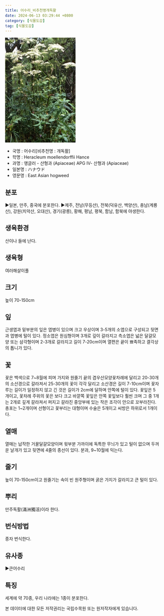 ```yaml
---
title: 어수리_비추천명개독활
date: 2024-06-13 03:29:44 +0800
category: [식물도감]
tag: [식물도감]
---
```




![어수리[비추천명 : 개독활]](/assets/img/fileUpload/plants/basic/Umbelliferae/Heracleum/8203/1_th2.JPG)
- 국명 : 어수리[비추천명 : 개독활]
- 학명 : Heracleum moellendorffii Hance
- 과명 : 앵글러 - 산형과 (Apiaceae) APG Ⅳ- 산형과 (Apiaceae)
- 일본명 : ハナウド
- 영문명 : East Asian hogweed


## 분포
▶일본, 만주, 중국에 분포한다.
▶제주, 전남(무등산), 전북(덕유산, 백양산), 충남(계룡산), 강원(치악산, 오대산), 경기(광릉), 황해, 평남, 평북, 함남, 함북에 야생한다.
## 생육환경
산이나 들에 난다.
## 생육형
여러해살이풀 
## 크기
높이 70-150cm
## 잎
근생엽과 밑부분의 잎은 엽병이 있으며 크고 우상이며 3-5개의 소엽으로 구성되고 뒷면과 엽병에 털이 있다. 정소엽은 원심형이며 3개로 깊이 갈라지고 측소엽은 넓은 달걀모양 또는 삼각형이며 2-3개로 갈라지고 길이 7-20cm이며 열편은 끝이 뾰족하고 결각상의 톱니가 있다.
## 꽃
꽃은 백색으로 7~8월에 피며 가지와 원줄기 끝의 겹우산모양꽃차례에 달리고 20-30개의 소산경으로 갈라져서 25-30개의 꽃이 각각 달리고 소산경은 길이 7-10cm이며 꽃자루는 길이가 일정하지 않고 긴 것은 길이가 2cm에 달하며 안쪽에 털이 있다. 꽃잎은 5개이고, 꽃차례 주위의 꽃은 보다 크고 바깥쪽 꽃잎은 안쪽 꽃잎보다 훨씬 크며 그 중 1개는 2개로 깊게 갈라져서 퍼지고 갈라진 중앙부에 있는 작은 조각이 안으로 꼬부라진다. 총포는 1~2개이며 선형이고 꽃부리는 대형이며 수술은 5개이고 씨방은 하위로서 1개이다.
## 열매
열매는 납작한 거꿀달걀모양이며 윗부분 가까이에 독특한 무늬가 있고 털이 없으며 두꺼운 날개가 있고 뒷면에 4줄의 종선이 있다. 분과, 9~10월에 익는다.
## 줄기
높이 70-150cm이고 원줄기는 속이 빈 원주형이며 굵은 가지가 갈라지고 큰 털이 있다.
## 뿌리
만주독활(滿洲獨活)이라 한다.
## 번식방법
종자 번식한다.
## 유사종
▶큰어수리
## 특징
세계에 약 70종, 우리 나라에는 1종이 분포한다.






본 데이터에 대한 모든 저작권리는 국립수목원 또는 원저작자에게 있습니다.
